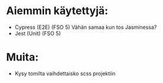 # Aiemmin käytettyjä:

-   Cypress (E2E) (FSO 5) Vähän samaa kun tos Jasminessa?
-   Jest (Unit) (FSO 5)

# Muita:

-   Kysy tomilta vaihdettaisko scss projektiin
